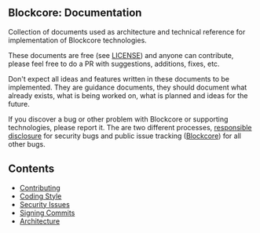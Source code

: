 Blockcore: Documentation
-----------------------

Collection of documents used as architecture and technical reference for implementation of Blockcore technologies.

These documents are free (see [LICENSE](LICENSE)) and anyone can contribute, please feel free to do a PR with suggestions, additions, fixes, etc.

Don't expect all ideas and features written in these documents to be implemented. They are guidance documents, they should
document what already exists, what is being worked on, what is planned and ideas for the future.

If you discover a bug or other problem with Blockcore or supporting technologies, please report it. The are two different processes, 
[responsible disclosure](SECURITY-ISSUES.md) for security bugs and public issue tracking ([Blockcore](https://github.com/block-core/blockcore/issues)) for all other bugs.

## Contents

* [Contributing](CONTRIBUTING.md)
* [Coding Style](CODING-STYLE.md)
* [Security Issues](SECURITY-ISSUES.md)
* [Signing Commits](signing-commits.md)
* [Architecture](architecture/)
